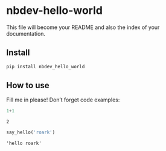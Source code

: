 nbdev-hello-world
================

<!-- WARNING: THIS FILE WAS AUTOGENERATED! DO NOT EDIT! -->

This file will become your README and also the index of your
documentation.

## Install

``` sh
pip install nbdev_hello_world
```

## How to use

Fill me in please! Don’t forget code examples:

``` python
1+1
```

    2

``` python
say_hello('roark')
```

    'hello roark'
